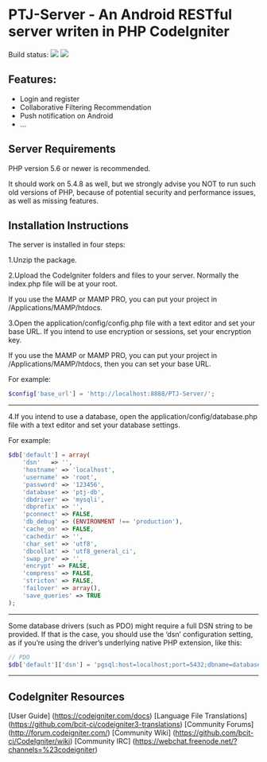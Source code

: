 # PTJ-Server - An Android RESTful server writen in PHP CodeIgniter

Build status:
![](https://img.shields.io/scrutinizer/build/g/filp/whoops.svg)
![](https://img.shields.io/github/license/mashape/apistatus.svg)

## Features:
* Login and register
* Collaborative Filtering Recommendation
* Push notification on Android
* ...

## Server Requirements

PHP version 5.6 or newer is recommended.

It should work on 5.4.8 as well, but we strongly advise you NOT to run such old versions of PHP, because of potential security and performance issues, as well as missing features.

## Installation Instructions

The server is installed in four steps:

1.Unzip the package.

2.Upload the CodeIgniter folders and files to your server. Normally the index.php file will be at your root.

If you use the MAMP or MAMP PRO, you can put your project in /Applications/MAMP/htdocs.

3.Open the application/config/config.php file with a text editor and set your base URL. If you intend to use encryption or sessions, set your encryption key.

If you use the MAMP or MAMP PRO, you can put your project in /Applications/MAMP/htdocs, then you can set your base URL. 

For example:

```php
$config['base_url'] = 'http://localhost:8888/PTJ-Server/';
```
---

4.If you intend to use a database, open the application/config/database.php file with a text editor and set your database settings.

For example:

```php
$db['default'] = array(
    'dsn'   => '',
    'hostname' => 'localhost',
    'username' => 'root',
    'password' => '123456',
    'database' => 'ptj-db',
    'dbdriver' => 'mysqli',
    'dbprefix' => '',
    'pconnect' => FALSE,
    'db_debug' => (ENVIRONMENT !== 'production'),
    'cache_on' => FALSE,
    'cachedir' => '',
    'char_set' => 'utf8',
    'dbcollat' => 'utf8_general_ci',
    'swap_pre' => '',
    'encrypt' => FALSE,
    'compress' => FALSE,
    'stricton' => FALSE,
    'failover' => array(),
    'save_queries' => TRUE
);
```
---

Some database drivers (such as PDO) might require a full DSN string to be provided. If that is the case, you should use the ‘dsn’ configuration setting, as if you’re using the driver’s underlying native PHP extension, like this:

```php
// PDO
$db['default']['dsn'] = 'pgsql:host=localhost;port=5432;dbname=database_name';
```
---

## CodeIgniter Resources

[User Guide] (https://codeigniter.com/docs)
[Language File Translations] (https://github.com/bcit-ci/codeigniter3-translations)
[Community Forums] (http://forum.codeigniter.com/)
[Community Wiki] (https://github.com/bcit-ci/CodeIgniter/wiki)
[Community IRC] (https://webchat.freenode.net/?channels=%23codeigniter)